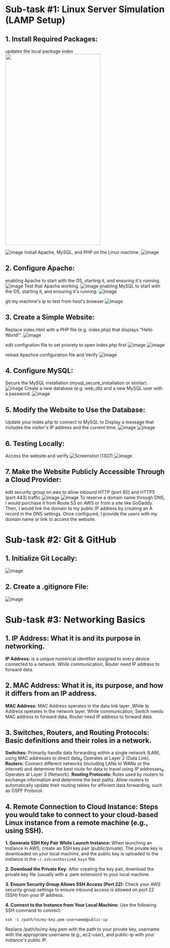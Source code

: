 # Sub-task #1: Linux Server Simulation (LAMP Setup) 
## 1. Install Required Packages: 
updates the local package index
<img src="https://github.com/user-attachments/assets/ab400300-02bf-4192-8ed2-ac7c54c4fd3e" width="300" height="600">

![image](https://github.com/user-attachments/assets/ab400300-02bf-4192-8ed2-ac7c54c4fd3e)
Install Apache, MySQL, and PHP on the Linux machine.
![image](https://github.com/user-attachments/assets/272db837-8f78-437e-8556-c07b906e53d4)
## 2. Configure Apache: 
enabling Apache to start with the OS, starting it, and ensuring it's running.
![image](https://github.com/user-attachments/assets/7b49596c-55ed-4970-9772-c328ade1b868)
Test that Apache working.
![image](https://github.com/user-attachments/assets/01eaf2d5-e40a-4e5a-a5e9-62b12f102205)
enabling MySQL to start with the OS, starting it, and ensuring it's running.
![image](https://github.com/user-attachments/assets/d9b85258-4eef-4939-ab7e-3b2cd86a5fcb)


git my machine's ip to test from host's browser
![image](https://github.com/user-attachments/assets/1ebd5f5a-165a-40ea-9b5a-707bf204b827)


## 3. Create a Simple Website: 
Replace index.html with a PHP file (e.g. index.php) that displays "Hello World!". 
![image](https://github.com/user-attachments/assets/3a369e55-e29c-4124-a1b9-a49b186c9a87)

edit configration file to set priorety to open index.php first
![image](https://github.com/user-attachments/assets/6bcc58cc-b4df-4f1a-ab7b-517bf75ef47b)
![image](https://github.com/user-attachments/assets/8390d441-ad41-422b-a5e3-9a04728d6609)

reload Apachce configuration file and Verify
![image](https://github.com/user-attachments/assets/11c0ad40-df9a-4dae-83f5-942b61365e72)

## 4. Configure MySQL:
Secure the MySQL installation (mysql_secure_installation or similar).
![image](https://github.com/user-attachments/assets/4b726780-b889-4d2a-b230-c8f257fa8f3f)
Create a new database (e.g. web_db) and a new MySQL user with a password.
![image](https://github.com/user-attachments/assets/ced07785-81fc-4bec-9c2c-19a2e5cdb7e5)


## 5. Modify the Website to Use the Database: 
Update your index.php to connect to MySQL to Display a message that includes the visitor's IP address and the current time. 
![image](https://github.com/user-attachments/assets/9687860e-4f44-40d8-8b3f-85557a3d4c28)
![image](https://github.com/user-attachments/assets/afcfa573-ba1c-47ac-9799-be1b9875f934)

## 6. Testing Locally: 
Access the website and verify
![Screenshot (1307)](https://github.com/user-attachments/assets/89448145-16a2-40dc-8b57-e1d9569627fb)
![image](https://github.com/user-attachments/assets/f944838e-d3ed-498a-986e-194442a7a87a)


## 7. Make the Website Publicly Accessible Through a Cloud Provider: 
edit security group on aws  to allow inbound HTTP (port 80) and HTTPS (port 443) traffic
![image](https://github.com/user-attachments/assets/5d9346e9-da97-4947-876a-b3a47ea5af6f)
![image](https://github.com/user-attachments/assets/20c249ac-8fdb-4bd5-bca6-0b05ee023b7b)
To reserve a domain name through DNS, I would purchase it from Route 53 on AWS or from a site like GoDaddy. Then, I would link the domain to my public IP address by creating an A record in the DNS settings. Once configured, I provide the users with my domain name or link to access the website.

# Sub-task #2: Git & GitHub 

## 1. Initialize Git Locally: 
![image](https://github.com/user-attachments/assets/000eaf47-884d-4549-8ec0-485fcfcfca4e)

## 2. Create a .gitignore File: 
![image](https://github.com/user-attachments/assets/9d52ff64-7249-4994-92e5-77846b13f871)

# Sub-task #3: Networking Basics 
## 1. IP Address: What it is and its purpose in networking.
****IP Address:**** is a unique numerical identifier assigned to every device connected to a network.
While communication, Router need IP address to forward data.

## 2. MAC Address: What it is, its purpose, and how it differs from an IP address. 
****MAC Address:**** MAC Address operates in the data link layer  ,While Ip Address operates in the network layer.
While communication, Switch needs MAC address to forward data, Router need IP address to forward data.

## 3. Switches, Routers, and Routing Protocols: Basic definitions and their roles in a network. 
****Switches:**** Primarily handle data forwarding within a single network (LAN), using MAC addresses to direct dataو Operates at Layer 2 (Data Link).
****Routers:**** Connect different networks (including LANs to WANs or the internet) and determine the best route for data to travel using IP addressesو Operates at Layer 3 (Network).
****Routing Protocols:**** Rules used by routers to exchange information and determine the best paths. Allow routers to automatically update their routing tables for efficient data forwarding, such as OSPF Protocol.

## 4. Remote Connection to Cloud Instance: Steps you would take to connect to your cloud-based Linux instance from a remote machine (e.g., using SSH). 
****1. Generate SSH Key Pair While Launch Instance:****
When launching an instance in AWS, create an SSH key pair (public/private). The private key is downloaded on your local machine, and the public key is uploaded to the instance in the ``` ~/.ssh/authorized_keys ``` file.

****2. Download the Private Key:****
After creating the key pair, download the private key file (usually with a .pem extension) to your local machine.

****3. Ensure Security Group Allows SSH Access (Port 22):****
Check your AWS security group settings to ensure inbound access is allowed on port 22 (SSH) from your IP address.

****4. Connect to the Instance from Your Local Machine:****
Use the following SSH command to connect:
```
ssh -i /path/to/my-key.pem username@public-ip
```
Replace /path/to/my-key.pem with the path to your private key, username with the appropriate username (e.g., ec2-user), and public-ip with your instance's public IP.
